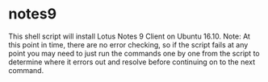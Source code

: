 # notes9

This shell script will install Lotus Notes 9 Client on Ubuntu 16.10.
Note: At this point in time, there are no error checking, so if the script fails at any point you may need to just run the commands one by one from the script to determine where it errors out and resolve before continuing on to the next command.
